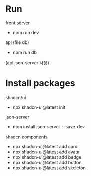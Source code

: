 # Run

front server

- npm run dev

api (file db)

- npm run db

(api json-server 사용)

# Install packages

shadcn/ui

- npx shadcn-ui@latest init

json-server

- npm install json-server --save-dev

shadcn components

- npx shadcn-ui@latest add card
- npx shadcn-ui@latest add avata
- npx shadcn-ui@latest add badge
- npx shadcn-ui@latest add button
- npx shadcn-ui@latest add skeleton

